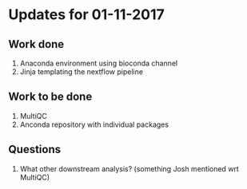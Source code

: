 # Updates for 01-11-2017

## Work done
1. Anaconda environment using bioconda channel
2. Jinja templating the nextflow pipeline

## Work to be done
1. MultiQC
2. Anconda repository with individual packages

## Questions
1. What other downstream analysis? (something Josh mentioned wrt MultiQC)
